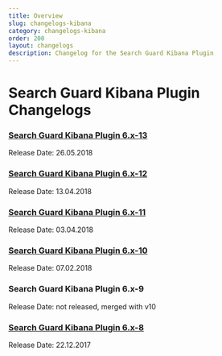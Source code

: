 ```yaml
---
title: Overview
slug: changelogs-kibana
category: changelogs-kibana
order: 200
layout: changelogs
description: Changelog for the Search Guard Kibana Plugin
---
```


<!---
Copryight 2010 floragunn GmbH
-->

# Search Guard Kibana Plugin Changelogs

### [Search Guard Kibana Plugin 6.x-13](changelog_kibana_v13.md)

Release Date: 26.05.2018

### [Search Guard Kibana Plugin 6.x-12](changelog_kibana_v12.md)

Release Date: 13.04.2018

### [Search Guard Kibana Plugin 6.x-11](changelog_kibana_v11.md)

Release Date: 03.04.2018

### [Search Guard Kibana Plugin 6.x-10](changelog_kibana_v10.md)

Release Date: 07.02.2018

### Search Guard Kibana Plugin 6.x-9

Release Date: not released, merged with v10


### [Search Guard Kibana Plugin 6.x-8](changelog_kibana_v8.md)

Release Date: 22.12.2017

